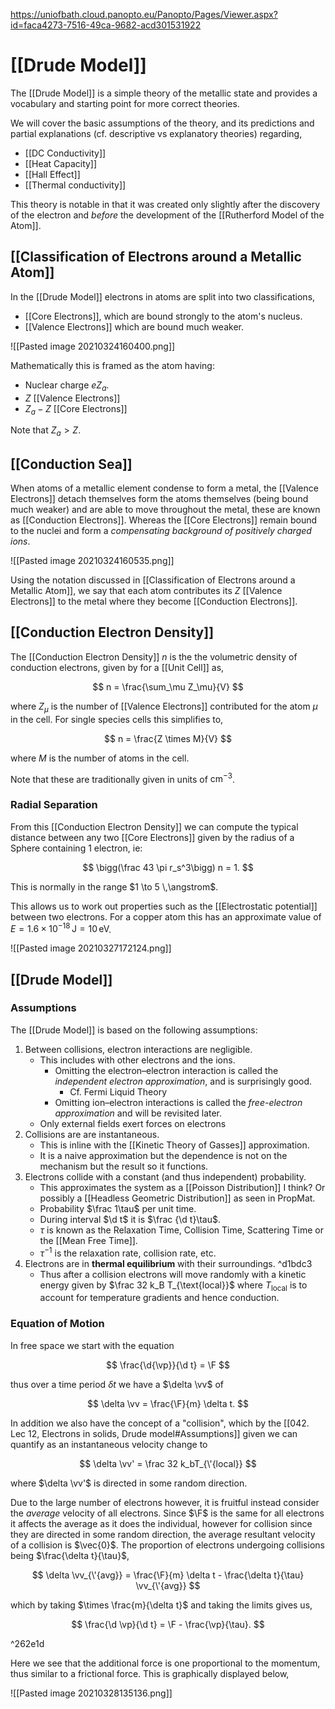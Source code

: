https://uniofbath.cloud.panopto.eu/Panopto/Pages/Viewer.aspx?id=faca4273-7516-49ca-9682-acd301531922

# [[Drude Model]]

The [[Drude Model]] is a simple theory of the metallic state and provides a vocabulary and starting point for more correct theories.

We will cover the basic assumptions of the theory, and its predictions and partial explanations (cf. descriptive vs explanatory theories) regarding,

- [[DC Conductivity]]
- [[Heat Capacity]]
- [[Hall Effect]]
- [[Thermal conductivity]]

This theory is notable in that it was created only slightly after the discovery of the electron and *before* the development of the [[Rutherford Model of the Atom]].

## [[Classification of Electrons around a Metallic Atom]]

In the [[Drude Model]] electrons in atoms are split into two classifications,

- [[Core Electrons]], which are bound strongly to the atom's nucleus.
- [[Valence Electrons]] which are bound much weaker.

![[Pasted image 20210324160400.png]]

Mathematically this is framed as the atom having:

- Nuclear charge $eZ_a$.
- $Z$ [[Valence Electrons]]
- $Z_a-Z$ [[Core Electrons]]

Note that $Z_a > Z$.

## [[Conduction Sea]]

When atoms of a metallic element condense to form a metal, the [[Valence Electrons]] detach themselves form the atoms themselves (being bound much weaker) and are able to move throughout the metal, these are known as [[Conduction Electrons]]. Whereas the [[Core Electrons]] remain bound to the nuclei and form a *compensating background of positively charged ions*.

![[Pasted image 20210324160535.png]]

Using the notation discussed in [[Classification of Electrons around a Metallic Atom]], we say that each atom contributes its $Z$ [[Valence Electrons]] to the metal where they become [[Conduction Electrons]].


## [[Conduction Electron Density]]

The [[Conduction Electron Density]] $n$ is the the volumetric density of conduction electrons, given by for a [[Unit Cell]] as,

$$
n = \frac{\sum_\mu Z_\mu}{V}
$$

where $Z_\mu$ is the number of [[Valence Electrons]] contributed for the atom $\mu$ in the cell. For single species cells this simplifies to,

$$
n = \frac{Z \times M}{V}
$$

where $M$ is the number of atoms in the cell.

Note that these are traditionally given in units of $\mathrm{cm}^{-3}$.

### Radial Separation

From this [[Conduction Electron Density]] we can compute the typical distance between any two [[Core Electrons]] given by the radius of a Sphere containing 1 electron, ie:

$$
\bigg(\frac 43 \pi r_s^3\bigg) n = 1.
$$

This is normally in the range $1 \to 5 \,\angstrom$.

This allows us to work out properties such as the [[Electrostatic potential]] between two electrons. For a copper atom this has an approximate value of $E = 1.6 \times 10^{-18}\,\mathrm{J} = 10 \,\mathrm{eV}$.

![[Pasted image 20210327172124.png]]

## [[Drude Model]]

### Assumptions

The [[Drude Model]] is based on the following assumptions:

1. Between collisions, electron interactions are negligible.
	- This includes with other electrons and the ions.
		- Omitting the electron–electron interaction is called the *independent electron approximation*, and is surprisingly good.
			- Cf. Fermi Liquid Theory
		- Omitting ion–electron interactions is called the *free-electron approximation* and will be revisited later.
	- Only external fields exert forces on electrons
2. Collisions are are instantaneous.
	- This is inline with the [[Kinetic Theory of Gasses]] approximation.
	- It is a naive approximation but the dependence is not on the mechanism but the result so it functions.
3. Electrons collide with a constant (and thus independent) probability.
	- This approximates the system as a [[Poisson Distribution]] I think? Or possibly a [[Headless Geometric Distribution]] as seen in PropMat.
	- Probability $\frac 1\tau$ per unit time.
	- During interval $\d t$ it is $\frac {\d t}\tau$.
	- $\tau$ is known as the Relaxation Time, Collision Time, Scattering Time or the [[Mean Free Time]].
	- $\tau^{-1}$ is the relaxation rate, collision rate, etc.
4. Electrons are in **thermal equilibrium** with their surroundings. ^d1bdc3
	- Thus after a collision electrons will move randomly with a kinetic energy given by $\frac 32 k_B T_{\text{local}}$ where $T_{\text{local}}$ is to account for temperature gradients and hence conduction.

### Equation of Motion

In free space we start with the equation

$$
\frac{\d{\vp}}{\d t} = \F
$$

thus over a time period $\delta t$ we have a $\delta \vv$ of

$$
\delta \vv = \frac{\F}{m} \delta t.
$$

In addition we also have the concept of a "collision", which by the [[042. Lec 12, Electrons in solids, Drude model#Assumptions]] given we can quantify as an instantaneous velocity change to

$$
\delta \vv' = \frac 32 k_bT_{\'{local}} 
$$

where $\delta \vv'$ is directed in some random direction.

Due to the large number of electrons however, it is fruitful instead consider the *average* velocity of all electrons. Since $\F$ is the same for all electrons it affects the average as it does the individual, however for collision since they are directed in some random direction, the average resultant velocity of a collision is $\vec{0}$. The proportion of electrons undergoing collisions being $\frac{\delta t}{\tau}$,

$$
\delta \vv_{\'{avg}} = \frac{\F}{m} \delta t - \frac{\delta t}{\tau} \vv_{\'{avg}}
$$

which by taking $\times \frac{m}{\delta t}$ and taking the limits gives us,

$$
\frac{\d \vp}{\d t} = \F - \frac{\vp}{\tau}.
$$

^262e1d

Here we see that the additional force is one proportional to the momentum, thus similar to a frictional force. This is graphically displayed below,

![[Pasted image 20210328135136.png]]
